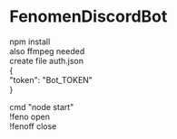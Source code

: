# FenomenDiscordBot
npm install </br>
also ffmpeg needed </br>
create file auth.json  </br>
{           </br>
"token": "Bot_TOKEN"  </br> 
} </br>

cmd "node start" </br>
!feno open  </br>
!fenoff close </br>
